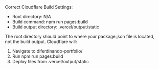 Correct Cloudflare Build Settings:

  - Root directory: N/A
  - Build command: npm run pages:build
  - Build output directory: .vercel/output/static

  The root directory should point to where your package.json file is located, not the build output. Cloudflare will:
  1. Navigate to diferdinando-portfolio/
  2. Run npm run pages:build
  3. Deploy files from .vercel/output/static